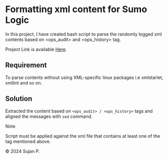 # Formatting xml content for Sumo Logic

In this project, I have created bash script to parse the randomly logged xml contents based on <ops_audit> and <ops_history> tag.  

Project Link is available [Here](https://www.upwork.com/jobs/~01783b978ed4ad3906).


## Requirement

To parse contents without using XML-specific linux packages i.e xmlstarlet, xmllint and so on.

## Solution

Extracted the content based on `<ops_audit> / <ops_history>` tags and aligned the messages with `sed` command.  

> [!NOTE]
> Script must be applied against the xml file that contains at least one of the tag mentioned above.

<footer>

&copy; 2024 Sujan P.  

</footer>

